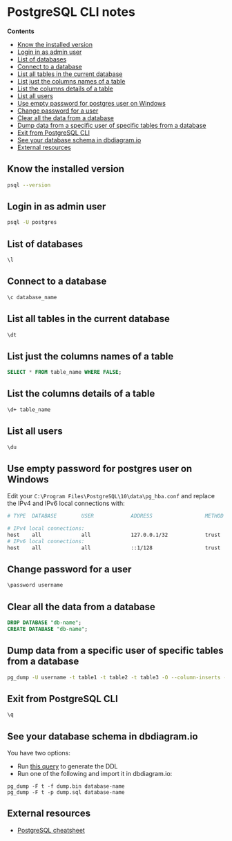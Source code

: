 # PostgreSQL CLI notes

<!-- START doctoc generated TOC please keep comment here to allow auto update -->
<!-- DON'T EDIT THIS SECTION, INSTEAD RE-RUN doctoc TO UPDATE -->
**Contents**

- [Know the installed version](#know-the-installed-version)
- [Login in as admin user](#login-in-as-admin-user)
- [List of databases](#list-of-databases)
- [Connect to a database](#connect-to-a-database)
- [List all tables in the current database](#list-all-tables-in-the-current-database)
- [List just the columns names of a table](#list-just-the-columns-names-of-a-table)
- [List the columns details of a table](#list-the-columns-details-of-a-table)
- [List all users](#list-all-users)
- [Use empty password for postgres user on Windows](#use-empty-password-for-postgres-user-on-windows)
- [Change password for a user](#change-password-for-a-user)
- [Clear all the data from a database](#clear-all-the-data-from-a-database)
- [Dump data from a specific user of specific tables from a database](#dump-data-from-a-specific-user-of-specific-tables-from-a-database)
- [Exit from PostgreSQL CLI](#exit-from-postgresql-cli)
- [See your database schema in dbdiagram.io](#see-your-database-schema-in-dbdiagramio)
- [External resources](#external-resources)

<!-- END doctoc generated TOC please keep comment here to allow auto update -->

## Know the installed version

```bash
psql --version
```

## Login in as admin user

```bash
psql -U postgres
```

## List of databases

```bash
\l
```

## Connect to a database

```bash
\c database_name
```

## List all tables in the current database

```bash
\dt
```

## List just the columns names of a table

```sql
SELECT * FROM table_name WHERE FALSE;
```

## List the columns details of a table

```bash
\d+ table_name
```

## List all users

```bash
\du
```

## Use empty password for postgres user on Windows

Edit your `C:\Program Files\PostgreSQL\10\data\pg_hba.conf` and
replace the IPv4 and IPv6 local connections with:
```bash
# TYPE  DATABASE        USER            ADDRESS                 METHOD

# IPv4 local connections:
host    all             all             127.0.0.1/32            trust
# IPv6 local connections:
host    all             all             ::1/128                 trust
```

## Change password for a user

```bash
\password username
```

## Clear all the data from a database

```sql
DROP DATABASE "db-name";
CREATE DATABASE "db-name";
```

## Dump data from a specific user of specific tables from a database

```bash
pg_dump -U username -t table1 -t table2 -t table3 -O --column-inserts --data-only database_name
```

## Exit from PostgreSQL CLI

```bash
\q
```

## See your database schema in dbdiagram.io

You have two options:

* Run [this query](https://github.com/matthewoldham/dbdiagram.io-ddl-queries/blob/master/sql/postgresql.sql) to generate the DDL
* Run one of the following and import it in dbdiagram.io:
```
pg_dump -F t -f dump.bin database-name
pg_dump -F t -p dump.sql database-name
```

## External resources

* [PostgreSQL cheatsheet](https://gist.github.com/Kartones/dd3ff5ec5ea238d4c546)
